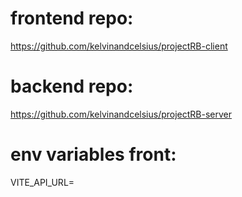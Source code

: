 # frontend repo:
https://github.com/kelvinandcelsius/projectRB-client

# backend repo:
https://github.com/kelvinandcelsius/projectRB-server

# env variables front:
VITE_API_URL= 

